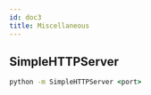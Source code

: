 ```yaml
---
id: doc3
title: Miscellaneous
---
```


## SimpleHTTPServer

```cmd
python -m SimpleHTTPServer <port>
```
